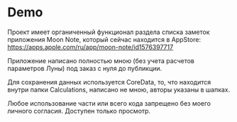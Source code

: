 # Demo
Проект имеет органиченный функционал раздела списка заметок приложения Moon Note, который сейчас находится в AppStore: https://apps.apple.com/ru/app/moon-note/id1576397717

Приложение написано полностью мною (без учета расчетов параметров Луны) под заказ с нуля до публикции.

Для сохранения данных используется CoreData, то, что находится внутри папки Calculations, написано не мною, авторы указаны в шапках.

Любое использование части или всего кода запрещено без моего личного согласия. Доступен только просмотр.
